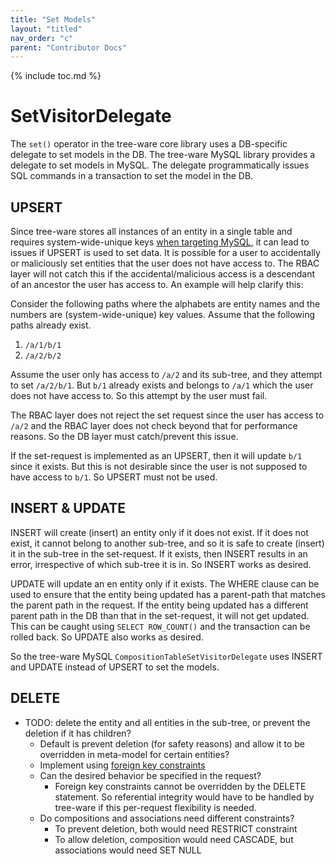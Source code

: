```yaml
---
title: "Set Models"
layout: "titled"
nav_order: "c"
parent: "Contributor Docs"
---
```


{% include toc.md %}

# SetVisitorDelegate

The `set()` operator in the tree-ware core library uses a DB-specific delegate to set models in the DB. The tree-ware
MySQL library provides a delegate to set models in MySQL. The delegate programmatically issues SQL commands in a
transaction to set the model in the DB.

## UPSERT

Since tree-ware stores all instances of an entity in a single table and requires system-wide-unique
keys [when targeting MySQL](database-and-tables.md#Tables), it can lead to issues if UPSERT is used to set data. It is
possible for a user to accidentally or maliciously set entities that the user does not have access to. The RBAC layer
will not catch this if the accidental/malicious access is a descendant of an ancestor the user has access to. An example
will help clarify this:

Consider the following paths where the alphabets are entity names and the numbers are (system-wide-unique) key values.
Assume that the following paths already exist.

1. `/a/1/b/1`
2. `/a/2/b/2`

Assume the user only has access to `/a/2` and its sub-tree, and they attempt to set `/a/2/b/1`. But `b/1` already exists
and belongs to `/a/1` which the user does not have access to. So this attempt by the user must fail.

The RBAC layer does not reject the set request since the user has access to `/a/2` and the RBAC layer does not check
beyond that for performance reasons. So the DB layer must catch/prevent this issue.

If the set-request is implemented as an UPSERT, then it will update `b/1` since it exists. But this is not desirable
since the user is not supposed to have access to `b/1`. So UPSERT must not be used.

## INSERT & UPDATE

INSERT will create (insert) an entity only if it does not exist. If it does not exist, it cannot belong to another
sub-tree, and so it is safe to create (insert) it in the sub-tree in the set-request. If it exists, then INSERT results
in an error, irrespective of which sub-tree it is in. So INSERT works as desired.

UPDATE will update an en entity only if it exists. The WHERE clause can be used to ensure that the entity being updated
has a parent-path that matches the parent path in the request. If the entity being updated has a different parent path
in the DB than that in the set-request, it will not get updated. This can be caught using `SELECT ROW_COUNT()` and the
transaction can be rolled back. So UPDATE also works as desired.

So the tree-ware MySQL `CompositionTableSetVisitorDelegate` uses INSERT and UPDATE instead of UPSERT to set the models.

## DELETE

* TODO: delete the entity and all entities in the sub-tree, or prevent the deletion if it has children?
    * Default is prevent deletion (for safety reasons) and allow it to be overridden in meta-model for certain entities?
    * Implement using [foreign key constraints](https://dev.mysql.com/doc/refman/8.0/en/example-foreign-keys.html)
    * Can the desired behavior be specified in the request?
        * Foreign key constraints cannot be overridden by the DELETE statement. So referential integrity would have to
          be handled by tree-ware if this per-request flexibility is needed.
    * Do compositions and associations need different constraints?
      * To prevent deletion, both would need RESTRICT constraint
      * To allow deletion, composition would need CASCADE, but associations would need SET NULL